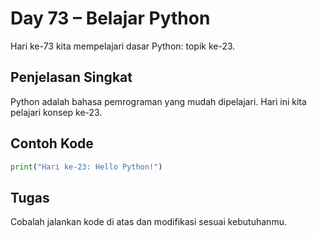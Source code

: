 # Day 73 – Belajar Python

Hari ke-73 kita mempelajari dasar Python: topik ke-23.

## Penjelasan Singkat

Python adalah bahasa pemrograman yang mudah dipelajari. Hari ini kita pelajari konsep ke-23.

## Contoh Kode

```python
print("Hari ke-23: Hello Python!")
```

## Tugas

Cobalah jalankan kode di atas dan modifikasi sesuai kebutuhanmu.
